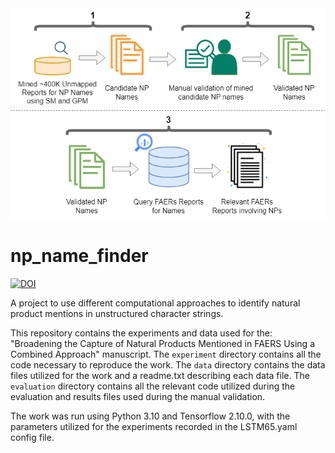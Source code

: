 <div align="center">
  <img width="600" src="/graphical_abstract.png" alt="Graphical Abstract">
</div>



# np_name_finder

[![DOI](https://zenodo.org/badge/DOI/10.5281/zenodo.8155759.svg)](https://doi.org/10.5281/zenodo.8155759)

A project to use different computational approaches to identify natural product mentions in unstructured character strings.

This repository contains the experiments and data used for the: "Broadening the Capture of Natural Products Mentioned in FAERS Using a Combined Approach" manuscript. The `experiment` directory contains all the code necessary to reproduce the work. The `data` directory contains the data files utilized for the work and a readme.txt describing each data file. The `evaluation` directory contains all the relevant code utilized during the evaluation and results files used during the manual validation.

The work was run using Python 3.10 and Tensorflow 2.10.0, with the parameters utilized for the experiments recorded in the LSTM65.yaml config file.
